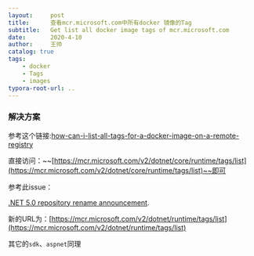 ```yaml
---
layout:     post
title:      查看mcr.microsoft.com中所有docker 镜像的Tag
subtitle:   Get list all docker image tags of mcr.microsoft.com
date:       2020-4-10
author:     王帅
catalog: true
tags:
    - docker
    - Tags
    - images
typora-root-url: ..
---
```


### 解决方案

参考这个链接:[how-can-i-list-all-tags-for-a-docker-image-on-a-remote-registry](https://stackoverflow.com/questions/28320134/how-can-i-list-all-tags-for-a-docker-image-on-a-remote-registry)

直接访问：~~[https://mcr.microsoft.com/v2/dotnet/core/runtime/tags/list](https://mcr.microsoft.com/v2/dotnet/core/runtime/tags/list)~~即可

参考此issue：

[.NET 5.0 repository rename announcement](https://github.com/dotnet/dotnet-docker/issues/2375).

新的URL为：[https://mcr.microsoft.com/v2/dotnet/runtime/tags/list](https://mcr.microsoft.com/v2/dotnet/runtime/tags/list)

其它的`sdk`、`aspnet`同理